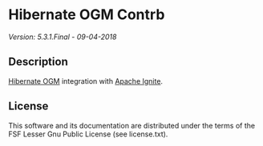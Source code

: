 # Hibernate OGM Contrb

*Version: 5.3.1.Final - 09-04-2018*

## Description

[Hibernate OGM](http://hibernate.org/ogm/) integration with [Apache Ignite](https://ignite.apache.org/).

## License

This software and its documentation are distributed under the terms of the
FSF Lesser Gnu Public License (see license.txt).

